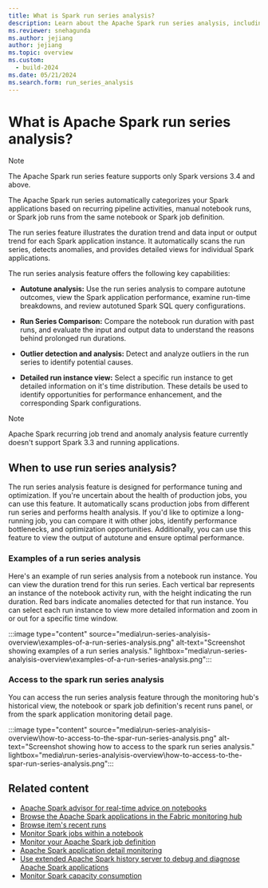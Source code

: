 ```yaml
---
title: What is Spark run series analysis?
description: Learn about the Apache Spark run series analysis, including examples of the analysis and when to use it.
ms.reviewer: snehagunda
ms.author: jejiang
author: jejiang
ms.topic: overview
ms.custom:
  - build-2024
ms.date: 05/21/2024
ms.search.form: run_series_analysis
---
```


# What is Apache Spark run series analysis?  

> [!NOTE]
> The Apache Spark run series feature supports only Spark versions 3.4 and above.

The Apache Spark run series automatically categorizes your Spark applications based on recurring pipeline activities, manual notebook runs, or Spark job runs from the same notebook or Spark job definition.

The run series feature illustrates the duration trend and data input or output  trend for each Spark application instance. It automatically scans the run series, detects anomalies, and provides detailed views for individual Spark applications.

The run series analysis feature offers the following key capabilities:

- **Autotune analysis:** Use the run series analysis to compare autotune outcomes, view the Spark application performance, examine run-time breakdowns, and review autotuned Spark SQL query configurations.

- **Run Series Comparison:** Compare the notebook run duration with past runs, and evaluate the input and output data to understand the reasons behind prolonged run durations.

- **Outlier detection and analysis:** Detect and analyze outliers in the run series to identify potential causes.

- **Detailed run instance view:** Select a specific run instance to get detailed information on it's time distribution. These details be used to identify opportunities for performance enhancement, and the corresponding Spark configurations.


> [!NOTE]
> Apache Spark recurring job trend and anomaly analysis feature currently doesn't support Spark 3.3 and running applications.

## When to use run series analysis?

The run series analysis feature is designed for performance tuning and optimization. If you're uncertain about the health of production jobs, you can use this feature. It automatically scans production jobs from different run series and performs health analysis. If you'd like to optimize a long-running job, you can compare it with other jobs, identify performance bottlenecks, and optimization opportunities. Additionally, you can use this feature to view the output of autotune and ensure optimal performance.

### Examples of a run series analysis

Here's an example of run series analysis from a notebook run instance. You can view the duration trend for this run series. Each vertical bar represents an instance of the notebook activity run, with the height indicating the run duration. Red bars indicate anomalies detected for that run instance. You can select each run instance to view more detailed information and zoom in or out for a specific time window.

:::image type="content" source="media\run-series-analyisis-overview\examples-of-a-run-series-analysis.png" alt-text="Screenshot showing examples of a run series analysis." lightbox="media\run-series-analyisis-overview\examples-of-a-run-series-analysis.png":::

### Access to the spark run series analysis

You can access the run series analysis feature through the monitoring hub's historical view, the notebook or spark job definition's recent runs panel, or from the spark application monitoring detail page. 

:::image type="content" source="media\run-series-analyisis-overview\how-to-access-to-the-spar-run-series-analysis.png" alt-text="Screenshot showing how to access to the spark run series analysis." lightbox="media\run-series-analyisis-overview\how-to-access-to-the-spar-run-series-analysis.png":::

## Related content

- [Apache Spark advisor for real-time advice on notebooks](spark-advisor-introduction.md)
- [Browse the Apache Spark applications in the Fabric monitoring hub](browse-spark-applications-monitoring-hub.md)
- [Browse item's recent runs](spark-item-recent-runs.md)
- [Monitor Spark jobs within a notebook](spark-monitor-debug.md)
- [Monitor your Apache Spark job definition](monitor-spark-job-definitions.md)
- [Apache Spark application detail monitoring](spark-detail-monitoring.md)
- [Use extended Apache Spark history server to debug and diagnose Apache Spark applications](apache-spark-history-server.md)
- [Monitor Spark capacity consumption](../data-engineering/monitor-spark-capacity-consumption.md)
